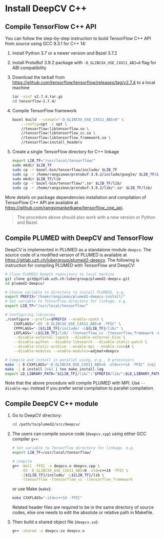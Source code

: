 # Install DeepCV C++

## Compile TensorFlow C++ API

You can follow the step-by-step instruction to build TensorFlow C++ API from source using GCC 9.3.1 for C++ 14:

1. Install Python 3.7 or a newer version and Bazel 3.7.2
    
2. Install ProtoBuf 3.9.2 package with `-D_GLIBCXX_USE_CXX11_ABI=0` flag for ABI compatibility
    
3. Download the tarball from https://github.com/tensorflow/tensorflow/releases/tag/v2.7.4 to a local machine
    ```sh
    tar -xzvf v2.7.4.tar.gz
    cd tensorflow-2.7.4/
    ```
    
4. Compile TensorFlow framework
    ```sh
    bazel build --cxxopt="-D_GLIBCXX_USE_CXX11_ABI=0" \
        --config=opt -c opt \
        //tensorflow:libtensorflow.so \
        //tensorflow:libtensorflow_cc.so \
        //tensorflow:libtensorflow_framework.so \
        //tensorflow:install_headers
    ```

5. Create a single TensorFlow directory for C++ linkage
    ```sh
    export LIB_TF="/usr/local/tensorflow/"
    sudo mkdir $LIB_TF
    sudo cp -r bazel-bin/tensorflow/include/ $LIB_TF
    sudo cp -r /home/rangsiman/protobuf-3.9.2/include/google/ $LIB_TF/include/
    sudo mkdir $LIB_TF/lib
    sudo cp -r bazel-bin/tensorflow/*.so* $LIB_TF/lib/
    sudo cp -r /home/rangsiman/protobuf-3.9.2/lib/*.so* $LIB_TF/lib/
    ```
    
More details on package dependencies installation and compilation of TensorFlow C++ API are available at https://github.com/rangsimanketkaew/tensorflow_cpp_api.

> The procedure above should also work with a new version or Python and Bazel.

## Compile PLUMED with DeepCV and TensorFlow

DeepCV is implemented in PLUMED as a standalone module `deepcv`. The source code of a modified version of PLUMED is available at https://gitlab.uzh.ch/lubergroup/plumed2-deepcv. The following is instruction for compiling PLUMED with TensorFlow and DeepCV:

```sh
# Clone PLUMED2 DeepCV repository to local machine
git clone git@gitlab.uzh.ch:lubergroup/plumed2-deepcv.git
cd plumed2-deepcv/

# Choose variable to directory to install PLUMED2, e.g.
export PREFIX="/home/rangsiman/plumed2-deepcv-install/"
# Set variable to TensorFlow directory for linkage, e.g.
export LIB_TF="/usr/local/tensorflow/"

# Configuring libraries
./configure --prefix=$PREFIX --enable-rpath \
    CXXFLAGS="-O3 -D_GLIBCXX_USE_CXX11_ABI=0 -fPIC" \
    CPPFLAGS="-I${LIB_TF}/include/ -L${LIB_TF}/lib/" \
    LDFLAGS="-L${LIB_TF}/lib/ -ltensorflow_cc -ltensorflow_framework -Wl,-rpath,$LIB_TF/lib/" \
    --disable-external-lapack --disable-external-blas \
    --disable-python --disable-libsearch --disable-static-patch \
    --disable-static-archive --enable-mpi --enable-cxx=14 \
    --disable-modules --enable-modules=adjmat+deepcv

# Compile and install in parallel using, e.g., 8 processors
make -j 8 CXXFLAGS="-D_GLIBCXX_USE_CXX11_ABI=0 -std=c++14 -fPIC" 2>&1 | tee make.log
make -j 8 install 2>&1 | tee make_install.log
export LD_LIBRARY_PATH="${LIB_TF}/lib/":"$PREFIX/lib/":$LD_LIBRARY_PATH
```

Note that the above procedure will compile PLUMED with MPI. Use `--disable-mpi` instead if you prefer serial compilation to parallel compilation.

## Compile DeepCV C++ module

1. Go to DeepCV directory:
    ```sh
    cd /path/to/plumed2/src/deepcv/
    ```

2. The users can compile source code (`deepcv.cpp`) using either GCC compiler `g++`:
    ```sh
    # Set variable to TensorFlow directory for linkage, e.g.
    export LIB_TF=/usr/local/tensorflow/

    # compile
    g++ -Wall -fPIC -o deepcv.o deepcv.cpp \
        -O3 -D_GLIBCXX_USE_CXX11_ABI=0 -std=c++14 -fPIC \
        -I${LIB_TF}/include/ -L${LIB_TF}/lib \
        -ltensorflow -ltensorflow_cc -ltensorflow_framework
    ```
    or use Make (`make`):
    ```sh
    make CXXFLAGS="-std=c++14 -fPIC"
    ```
    Related header files are required to be in the same directory of source codes, else one needs to edit the absolute or relative path in Makefile.

3. Then build a shared object file (`deepcv.so`):
    ```sh
    g++ -shared -o deepcv.so deepcv.o
    ```
